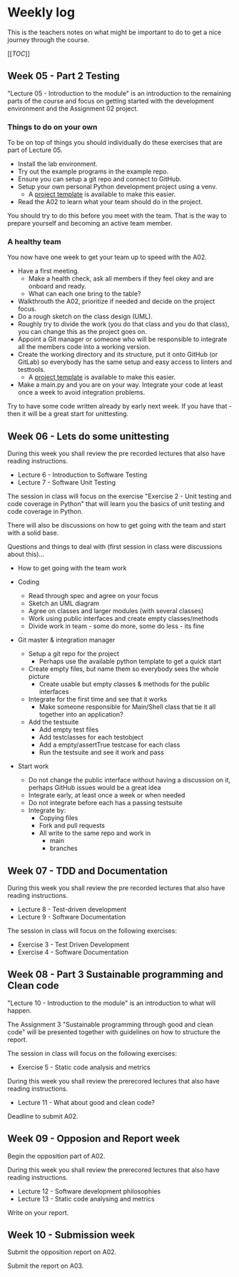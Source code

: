 Weekly log
=====================

This is the teachers notes on what might be important to do to get a nice journey through the course.

[[_TOC_]]



Week 05 - Part 2 Testing
---------------------

"Lecture 05 - Introduction to the module" is an introduction to the remaining parts of the course and focus on getting started with the development environment and the Assignment 02 project.



### Things to do on your own

To be on top of things you should individually do these exercises that are part of Lecture 05.

* Install the lab environment.
* Try out the example programs in the example repo.
* Ensure you can setup a git repo and connect to GitHub.
* Setup your own personal Python development project using a venv.
    * A [project template](https://gitlab.com/mikael-roos/python-template) is available to make this easier.
* Read the A02 to learn what your team should do in the project.

You should try to do this before you meet with the team. That is the way to prepare yourself and becoming an active team member.



### A healthy team

You now have one week to get your team up to speed with the A02.

* Have a first meeting.
    * Make a health check, ask all members if they feel okey and are onboard and ready.
    * What can each one bring to the table?
* Walkthrouth the A02, prioritize if needed and decide on the project focus.
* Do a rough sketch on the class design (UML).
* Roughly try to divide the work (you do that class and you do that class), you can change this as the project goes on.
* Appoint a Git manager or someone who will be responsible to integrate all the members code into a working version.
* Create the working directory and its structure, put it onto GitHub (or GitLab) so everybody has the same setup and easy access to linters and testtools.
    * A [project template](https://gitlab.com/mikael-roos/python-template) is available to make this easier.
* Make a main.py and you are on your way. Integrate your code at least once a week to avoid integration problems.

Try to have some code written already by early next week. If you have that - then it will be a great start for unittesting.



Week 06 - Lets do some unittesting
---------------------

During this week you shall review the pre recorded lectures that also have reading instructions.

* Lecture 6 - Introduction to Software Testing
* Lecture 7 - Software Unit Testing

The session in class will focus on the exercise "Exercise 2 - Unit testing and code coverage in Python" that will learn you the basics of unit testing and code coverage in Python.

There will also be discussions on how to get going with the team and start with a solid base.

Questions and things to deal with (first session in class were discussions about this)...

* How to get going with the team work
* Coding
    * Read through spec and agree on your focus
    * Sketch an UML diagram
    * Agree on classes and larger modules (with several classes)
    * Work using public interfaces and create empty classes/methods
    * Divide work in team - some do more, some do less - its fine

* Git master & integration manager
    * Setup a git repo for the project
        * Perhaps use the available python template to get a quick start
    * Create empty files, but name them so everybody sees the whole picture
        * Create usable but empty classes & methods for the public interfaces
    * Integrate for the first time and see that it works
        * Make someone responsible for Main/Shell class that tie it all together into an application?
    * Add the testsuite
        * Add empty test files
        * Add testclasses for each testobject
        * Add a empty/assertTrue testcase for each class
        * Run the testsuite and see it work and pass

* Start work
    * Do not change the public interface without having a discussion on it, perhaps GitHub issues would be a great idea
    * Integrate early, at least once a week or when needed
    * Do not integrate before each has a passing testsuite
    * Integrate by:
        * Copying files
        * Fork and pull requests
        * All write to the same repo and work in
            * main
            * branches




Week 07 - TDD and Documentation
---------------------

During this week you shall review the pre recorded lectures that also have reading instructions.

* Lecture 8 - Test-driven development
* Lecture 9 - Software Documentation

The session in class will focus on the following exercises:

* Exercise 3 - Test Driven Development
* Exercise 4 - Software Documentation



Week 08 - Part 3 Sustainable programming and Clean code
---------------------

"Lecture 10 - Introduction to the module" is an introduction to what will happen.

The Assignment 3 "Sustainable programming through good and clean code" will be presented together with guidelines on how to structure the report.

The session in class will focus on the following exercises:

* Exercise 5 - Static code analysis and metrics

During this week you shall review the prerecored lectures that also have reading instructions.

* Lecture 11 - What about good and clean code?

Deadline to submit A02.



Week 09 - Opposion and Report week
---------------------

Begin the opposition part of A02.

During this week you shall review the prerecored lectures that also have reading instructions.

* Lecture 12 - Software development philosophies
* Lecture 13 - Static code analysing and metrics

Write on your report.



Week 10 - Submission week
---------------------

Submit the opposition report on A02.

Submit the report on A03.
